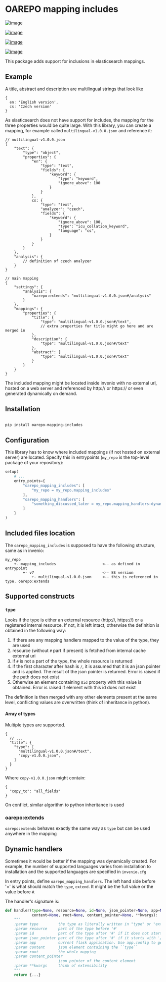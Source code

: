 # OAREPO mapping includes

[![image][]][1]

[![image][2]][3]

[![image][4]][5]

[![image][6]][7]

This package adds support for inclusions in elasticsearch mappings.

## Example

A title, abstract and description are multilingual strings that look like 

```json5
{
  en: 'English version',
  cs: 'Czech version'
}
```

As elasticsearch does not have support for includes, the mapping for the three properties
would be quite large. With this library, you can create a mapping, for example called
``multilingual-v1.0.0.json`` and reference it:

```json5
// multilingual-v1.0.0.json
{
    "text": {
        "type": "object",
        "properties": {
            "en": {
                "type": "text",
                "fields": {
                    "keyword": {
                        "type": "keyword",
                        "ignore_above": 100
                    }
                } 
            },
            cs: {
                "type": "text",
                "analyzer": "czech",
                "fields": {
                    "keyword": {
                        "ignore_above": 100,
                        "type": "icu_collation_keyword",
                        "language": "cs",
                    }                    
                }
            }
        }
    },
    "analysis": {
        // definition of czech analyzer
    }
}
```

```json5
// main mapping
{
    "settings": {
        "analysis": {
            "oarepo:extends": "multilingual-v1.0.0.json#/analysis"
        }
    },
    "mappings": {
        "properties": {
            "title": {
                "type": "multilingual-v1.0.0.json#/text",
                // extra properties for title might go here and are merged in
            },
            "description": {
                "type": "multilingual-v1.0.0.json#/text"
            },
            "abstract": {
                "type": "multilingual-v1.0.0.json#/text"
            }
        }
    }
}
```

The included mapping might be located inside invenio with no external url, hosted on a web server
and referenced by http:// or https:// or even generated dynamically on demand.

## Installation

```bash

pip install oarepo-mapping-includes

```

## Configuration

This library has to know where included mappings (if not hosted on external server) are located.
Specify this in entrypoints (``my_repo`` is the top-level package of your repository):

```python
setup(
    # ...
    entry_points={
        "oarepo_mapping_includes": [
            "my_repo = my_repo.mapping_includes"
        ],
        "oarepo_mapping_handlers": [
            "something_discussed_later = my_repo.mapping_handlers:dynamic"
        ]
    }
)
```

## Included files location

The ``oarepo_mapping_includes`` is supposed to have the following structure, same as in invenio:

```
my_repo
    +- mapping_includes                     <-- as defined in entrypoint 
        +- v7                               <-- ES version
            +- multilingual-v1.0.0.json     <-- this is referenced in type, oarepo:extends
```

## Supported constructs

### ``type``

Looks if the type is either an external resource (http://, https://) or a registered internal
resource. If not, it is left intact, otherwise the definition is obtained in the following way:

  1. If there are any mapping handlers mapped to the value of the type, they are used
  2. resource (without ``#`` part if present) is fetched from internal cache external uri
  3. if ``#`` is not a part of the type, the whole resource is returned
  4. if the first character after hash is ``/``, it is assumed that it is an json pointer
     and is applied. The result of the json pointer is returned. Error is raised if the path
     does not exist
  5. Otherwise an element containing ``$id`` property with this value is obtained. Error 
     is raised if element with this id does not exist

The definition is then merged with any other elements present at the same level, conflicting
values are overwritten (think of inheritance in python).

#### Array of types

Multiple types are supported.

```json5
{
  // ...
  "title": {
    "type": [
      "multilingual-v1.0.0.json#/text",
      "copy-v1.0.0.json",
    ]
  }
}
```

Where ``copy-v1.0.0.json`` might contain:

```json5
{
  "copy_to": "all_fields"
}
```

On conflict, similar algorithm to python inheritance is used

### oarepo:extends

``oarepo:extends`` behaves exactly the same way as ``type`` but can be used anywhere in the mapping

## Dynamic handlers

Sometimes it would be better if the mapping was dynamically created. For example,
the number of supported languages varies from installation to installation and the 
supported languages are specified in ``invenio.cfg``

In entry points, define ``oarepo_mapping_handlers``. The left hand side before '='
is what should match the ``type``, ``extend``. It might be the full value or the
value before ``#``.

The handler's signature is:

```python
def handler(type=None, resource=None, id=None, json_pointer=None, app=None, 
            content=None, root=None, content_pointer=None, **kwargs):
    """
    :param type         the type as literally written in "type" or "extends" properties
    :param resource     part of the type before '#'
    :param id           part of the type after '#' if it does not start with '/'  
    :param json_pointer part of the type after '#' if it starts with '/'
    :param app          current flask application. Use app.config to get the current config
    :param content      json element containing the ``type`` 
    :param root         the whole mapping
    :param content_pointer 
                        json pointer of the content element
    :param **kwargs     think of extensibility
    """
    return {...}
```


  [image]: https://img.shields.io/github/license/oarepo/oarepo-mapping-includes.svg
  [1]: https://github.com/oarepo/oarepo-mapping-includes/blob/master/LICENSE
  [2]: https://img.shields.io/travis/oarepo/oarepo-mapping-includes.svg
  [3]: https://travis-ci.org/oarepo/oarepo-mapping-includes
  [4]: https://img.shields.io/coveralls/oarepo/oarepo-mapping-includes.svg
  [5]: https://coveralls.io/r/oarepo/oarepo-mapping-includes
  [6]: https://img.shields.io/pypi/v/oarepo-mapping-includes.svg
  [7]: https://pypi.org/pypi/oarepo-mapping-includes
